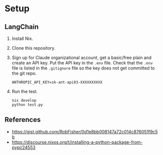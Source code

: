 # Setup

## LangChain

1. Install Nix.

2. Clone this repository.

3. Sign up for Claude organizational account, get a basic/free plain and create an API key. Put the API key in the `.env` file. Check that the `.env` file is listed in the `.gitignore` file so the key does not get committed to the git repo.

   ```
   ANTHROPIC_API_KEY=sk-ant-api03-XXXXXXXXXX
   ```

3. Run the test.

   ```
   nix develop
   python test.py
   ```

## References

* https://gist.github.com/RobFisher/0d1e8bb008147a72c014c876051f9c5b 
* https://discourse.nixos.org/t/installing-a-python-package-from-pypi/24553 


